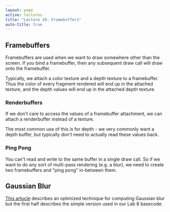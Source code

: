 ```yaml
---
layout: page
active: lectures
title: "Lecture 20: Framebuffers"
auto-title: true
---
```



## Framebuffers

Framebuffers are used when we want to draw somewhere other than the screen.
If you bind a framebuffer, then any subsequent draw call will draw onto the framebuffer.

Typically, we attach a color texture and a depth texture to a framebuffer.
Thus the color of every fragment rendered will end up in the attached texture,
and the depth values will end up in the attached depth texture.

### Renderbuffers

If we don't care to access the values of a framebuffer attachment,
we can attach a renderbuffer instead of a texture.

The most common use of this is for depth -
we very commonly want a depth buffer, but typically don't need to actually read these values back.

### Ping Pong

You can't read and write to the same buffer in a single draw call.
So if we want to do any sort of multi-pass rendering (e.g. a blur),
we need to create two framebuffers and "ping pong" in-between them.



## Gaussian Blur

[This artucle](http://rastergrid.com/blog/2010/09/efficient-gaussian-blur-with-linear-sampling/) describes an optimized technique
for computing Gaussian blur but the first half describes the simple version used in our Lab 8 basecode.
